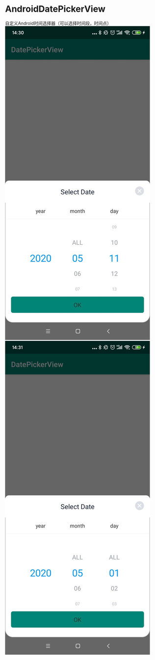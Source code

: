 # AndroidDatePickerView

自定义Android时间选择器（可以选择时间段，时间点）
![image](https://github.com/yangkongming/AndroidDatePickerView/blob/master/images/28a0aa33111fed00ab8333bdfc2cbb7.jpg)
![image](https://github.com/yangkongming/AndroidDatePickerView/blob/master/images/64de856ed84cdfb79e8cd9d3cdca437.jpg)
